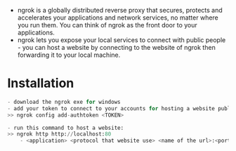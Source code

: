 - ngrok is a globally distributed reverse proxy that secures, protects and accelerates your applications and network services, no matter where you run them. You can think of ngrok as the front door to your applications.
- ngrok lets you expose your local services to connect with public people - you can host a website by connecting to the website of ngrok then forwarding it to your local machine.

# Installation 
```python
- download the ngrok exe for windows
- add your token to connect to your accounts for hosting a website publicly by this command:
>> ngrok config add-authtoken <TOKEN>

- run this command to host a website:
>> ngrok http http://localhost:80 
	- <application> <protocol that website use> <name of the url>:<port listen>	



```






































